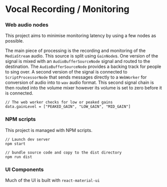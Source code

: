 # Vocal Recording / Monitoring

### Web audio nodes
This project aims to minimise monitoring latency
by using a few nodes as possible.

The main piece of processing is the recording and monitoring of the `MediaStream` audio. This source is split using `GainNode`s. One version of the signal is mixed with an `AudioBufferSourceNode` signal and routed to the destination. The `AudioBufferSourceNode` provides a backing track for people to sing over. A second version of the signal is connected to `ScriptProcessorNode` that sends messages directly to a `WebWorker` for conversion of audio into to `wav` audio format. This second signal chain is then routed into the volume mixer however its volume is set to zero before it is connected.

```
// The web worker checks for low or peaked gains
data.gainLevel = ["PEAKED_GAIN", "LOW_GAIN", "MID_GAIN"]
```

### NPM scripts
This project is managed with NPM scripts.

```
// Launch dev server
npm start

// bundle source code and copy to the dist directory
npm run dist
```

### UI Components

Much of the UI is built with `react-material-ui`
